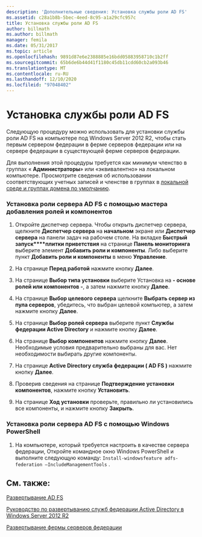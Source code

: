 ```yaml
---
description: 'Дополнительные сведения: Установка службы роли AD FS'
ms.assetid: c28a1b8b-5bec-4eed-8c95-a1a29cfc957c
title: Установка службы роли AD FS
author: billmath
ms.author: billmath
manager: femila
ms.date: 05/31/2017
ms.topic: article
ms.openlocfilehash: 9891d87e6e2388885e16bdd05883958710c1b2ff
ms.sourcegitcommit: 65b6de6b44d41f1180c45db11cdd60cb2a093b46
ms.translationtype: MT
ms.contentlocale: ru-RU
ms.lasthandoff: 12/10/2020
ms.locfileid: "97048402"
---
```

# <a name="install-the-ad-fs-role-service"></a>Установка службы роли AD FS

Следующую процедуру можно использовать для установки службы роли AD FS на компьютере под Windows Server 2012 R2, чтобы стать первым сервером федерации в ферме серверов федерации или на сервере федерации в существующей ферме серверов федерации.

Для выполнения этой процедуры требуется как минимум членство в группах « **Администраторы**» или «эквивалентно» на локальном компьютере.  Просмотрите сведения об использовании соответствующих учетных записей и членстве в группах в [локальной среде и группах домена по умолчанию](https://go.microsoft.com/fwlink/?LinkId=83477).

### <a name="to-install-the-ad-fs-server-role-via-the-add-roles-and-features-wizard"></a>Установка роли сервера AD FS с помощью мастера добавления ролей и компонентов

1.  Откройте диспетчер сервера. Чтобы открыть диспетчер сервера, щелкните **Диспетчер сервера** на **начальном** экране или **Диспетчер сервера** на панели задач на рабочем столе. На вкладке **Быстрый запуск****плитки приветствия** на странице **Панель мониторинга** выберите элемент **Добавить роли и компоненты**. Либо выберите пункт **Добавить роли и компоненты** в меню **Управление**.

2.  На странице **Перед работой** нажмите кнопку **Далее**.

3.  На странице **Выбор типа установки** выберите Установка на **\- основе ролей или компонентов \-**, а затем нажмите кнопку **Далее**.

4.  На странице **Выбор целевого сервера** щелкните **Выбрать сервер из пула серверов**, убедитесь, что выбран целевой компьютер, а затем нажмите кнопку **Далее**.

5.  На странице **Выбор ролей сервера** выберите пункт **Службы федерации Active Directory** и нажмите кнопку **Далее**.

6.  На странице **Выбор компонентов** нажмите кнопку **Далее**. Необходимые условия предварительно выбраны для вас. Нет необходимости выбирать другие компоненты.

7.  На странице **Active Directory служба федерации \( AD FS \)** нажмите кнопку **Далее**.

8.  Проверив сведения на странице **Подтверждение установки компонентов**, нажмите кнопку **Установить**.

9. На странице **Ход установки** проверьте, правильно ли установились все компоненты, и нажмите кнопку **Закрыть**.

### <a name="to-install-the-ad-fs-server-role-via-windows-powershell"></a>Установка роли сервера AD FS с помощью Windows PowerShell

1.  На компьютере, который требуется настроить в качестве сервера федерации, Откройте командное окно Windows PowerShell и выполните следующую команду: `Install-windowsfeature adfs-federation –IncludeManagementTools` .

## <a name="see-also"></a>См. также:

[Развертывание AD FS](../../ad-fs/AD-FS-Deployment.md)

[Руководство по развертыванию служб федерации Active Directory в Windows Server 2012 R2](../../ad-fs/deployment/Windows-Server-2012-R2-AD-FS-Deployment-Guide.md)

[Развертывание фермы серверов федерации](../../ad-fs/deployment/Deploying-a-Federation-Server-Farm.md)


